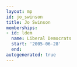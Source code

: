 ```yaml
---
layout: mp
id: jo_swinson
title: Jo Swinson
memberships:
- id: ldem
  name: Liberal Democrats
  start: '2005-06-28'
  end: 
autogenerated: true
---
```

